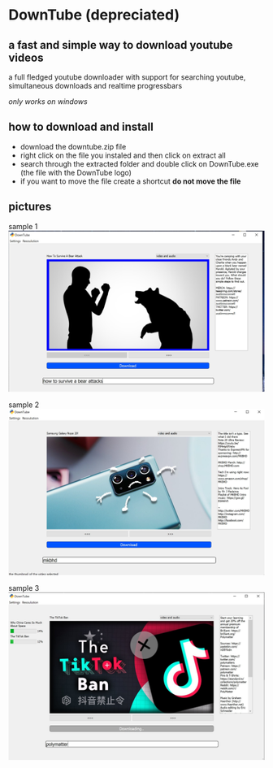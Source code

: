 # DownTube (depreciated)

## a fast and simple way to download youtube videos
a full fledged youtube downloader with support for searching youtube, simultaneous downloads and 
realtime progressbars

*only works on windows* 

## how to download and install
* download the downtube.zip file
* right click on the file you instaled and then click on extract all
* search through the extracted folder and double click on DownTube.exe (the file with the DownTube logo)
* if you want to move the file create a shortcut **do not move the file**

## pictures
sample 1
![downtube demo picture 1](./demos/bear.jpg?raw=true "Title")

sample 2
![downtube demo picture 2](./demos/phone.jpg?raw=true "Title")

sample 3
![downtube demo picture 3](./demos/tiktok.jpg?raw=true "Title")

